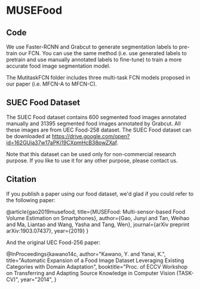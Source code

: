 # MUSEFood

## Code
We use Faster-RCNN and Grabcut to generate segmentation labels to pre-train our FCN. You can use the same method (i.e. use generated labels to pretrain and use manually annotated labels to fine-tune) to train a more accurate food image segmentation model.

The MutitaskFCN folder includes three multi-task FCN models proposed in our paper (i.e. MFCN-A to MFCN-C).

## SUEC Food Dataset
The SUEC Food dataset contains 600 segmented food images annotated manually and 31395 segmented food images annotated by Grabcut. All these images are from UEC Food-258 dataset. The SUEC Food dataset can be downloaded at https://drive.google.com/open?id=162GUja37w17aPKi19CXpmHcB38pwZXaf.

Note that this dataset can be used only for non-commercial research purpose. If you like to use it for any other purpose, please contact us.

## Citation
If you publish a paper using our food dataset, we'd glad if you could refer to the following paper:

@article{gao2019musefood,
  title={MUSEFood: Multi-sensor-based Food Volume Estimation on Smartphones},
  author={Gao, Junyi and Tan, Weihao and Ma, Liantao and Wang, Yasha and Tang, Wen},
  journal={arXiv preprint arXiv:1903.07437},
  year={2019}
}

And the original UEC Food-256 paper:

@InProceedings{kawano14c,
 author="Kawano, Y. and Yanai, K.",
 title="Automatic Expansion of a Food Image Dataset Leveraging Existing Categories with Domain Adaptation",
 booktitle="Proc. of ECCV Workshop on Transferring and Adapting Source
Knowledge in Computer Vision (TASK-CV)",
 year="2014",
}
